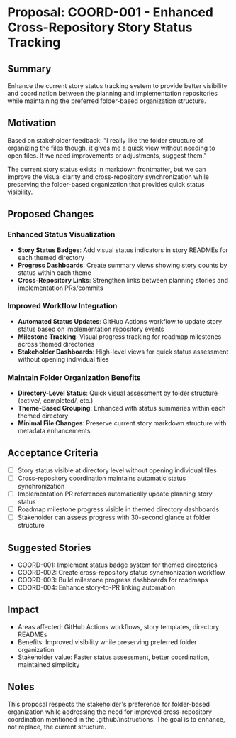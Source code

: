 # Proposal: COORD-001 - Enhanced Cross-Repository Story Status Tracking

## Summary
Enhance the current story status tracking system to provide better visibility and coordination between the planning and implementation repositories while maintaining the preferred folder-based organization structure.

## Motivation
Based on stakeholder feedback: "I really like the folder structure of organizing the files though, it gives me a quick view without needing to open files. If we need improvements or adjustments, suggest them."

The current story status exists in markdown frontmatter, but we can improve the visual clarity and cross-repository synchronization while preserving the folder-based organization that provides quick status visibility.

## Proposed Changes

### Enhanced Status Visualization
- **Story Status Badges**: Add visual status indicators in story READMEs for each themed directory
- **Progress Dashboards**: Create summary views showing story counts by status within each theme
- **Cross-Repository Links**: Strengthen links between planning stories and implementation PRs/commits

### Improved Workflow Integration  
- **Automated Status Updates**: GitHub Actions workflow to update story status based on implementation repository events
- **Milestone Tracking**: Visual progress tracking for roadmap milestones across themed directories
- **Stakeholder Dashboards**: High-level views for quick status assessment without opening individual files

### Maintain Folder Organization Benefits
- **Directory-Level Status**: Quick visual assessment by folder structure (active/, completed/, etc.)
- **Theme-Based Grouping**: Enhanced with status summaries within each themed directory
- **Minimal File Changes**: Preserve current story markdown structure with metadata enhancements

## Acceptance Criteria
- [ ] Story status visible at directory level without opening individual files
- [ ] Cross-repository coordination maintains automatic status synchronization
- [ ] Implementation PR references automatically update planning story status
- [ ] Roadmap milestone progress visible in themed directory dashboards
- [ ] Stakeholder can assess progress with 30-second glance at folder structure

## Suggested Stories
- COORD-001: Implement status badge system for themed directories
- COORD-002: Create cross-repository status synchronization workflow
- COORD-003: Build milestone progress dashboards for roadmaps
- COORD-004: Enhance story-to-PR linking automation

## Impact
- Areas affected: GitHub Actions workflows, story templates, directory READMEs
- Benefits: Improved visibility while preserving preferred folder organization
- Stakeholder value: Faster status assessment, better coordination, maintained simplicity

## Notes
This proposal respects the stakeholder's preference for folder-based organization while addressing the need for improved cross-repository coordination mentioned in the .github/instructions. The goal is to enhance, not replace, the current structure.